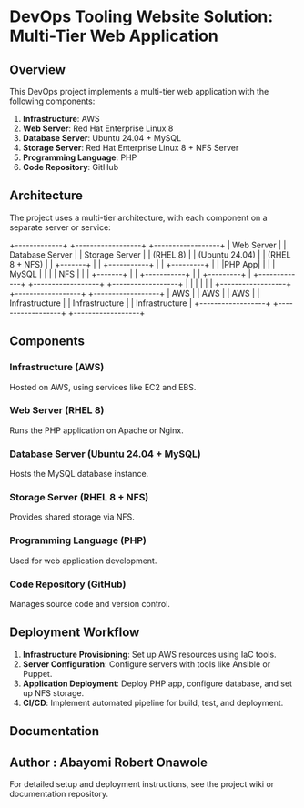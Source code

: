 # DevOps Tooling Website Solution: Multi-Tier Web Application

## Overview

This DevOps project implements a multi-tier web application with the following components:

1. **Infrastructure**: AWS
2. **Web Server**: Red Hat Enterprise Linux 8
3. **Database Server**: Ubuntu 24.04 + MySQL
4. **Storage Server**: Red Hat Enterprise Linux 8 + NFS Server
5. **Programming Language**: PHP
6. **Code Repository**: GitHub

## Architecture

The project uses a multi-tier architecture, with each component on a separate server or service:

+-------------+     +------------------+     +------------------+
| Web Server  |     | Database Server  |     |  Storage Server  |
| (RHEL 8)    |     | (Ubuntu 24.04)   |     |  (RHEL 8 + NFS)  |
|  +-------+  |     |  +-----------+   |     |   +---------+    |
|  |PHP App|  |     |  |  MySQL    |   |     |   |   NFS   |    |
|  +-------+  |     |  +-----------+   |     |   +---------+    |
+-------------+     +------------------+     +------------------+
|                     |                         |
|                     |                         |
+------------------+  +------------------+  +------------------+
|       AWS        |  |       AWS        |  |       AWS        |
|  Infrastructure  |  |  Infrastructure  |  |  Infrastructure  |
+------------------+  +------------------+  +------------------+

## Components

### Infrastructure (AWS)
Hosted on AWS, using services like EC2 and EBS.

### Web Server (RHEL 8)
Runs the PHP application on Apache or Nginx.

### Database Server (Ubuntu 24.04 + MySQL)
Hosts the MySQL database instance.

### Storage Server (RHEL 8 + NFS)
Provides shared storage via NFS.

### Programming Language (PHP)
Used for web application development.

### Code Repository (GitHub)
Manages source code and version control.

## Deployment Workflow

1. **Infrastructure Provisioning**: Set up AWS resources using IaC tools.
2. **Server Configuration**: Configure servers with tools like Ansible or Puppet.
3. **Application Deployment**: Deploy PHP app, configure database, and set up NFS storage.
4. **CI/CD**: Implement automated pipeline for build, test, and deployment.

## Documentation

## Author : Abayomi Robert Onawole 
For detailed setup and deployment instructions, see the project wiki or documentation repository.
